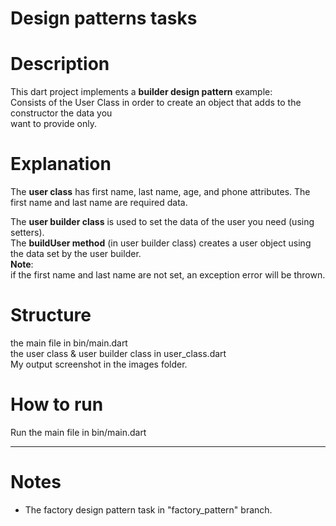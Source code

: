 # Design patterns tasks

# Description

This dart project implements a **builder design pattern** example:                                                  
Consists of the User Class in order to create an object that adds to the constructor the data you           
want to provide only.

# Explanation

The **user class** has first name, last name, age, and phone attributes.
The first name and last name are required data.                           

The **user builder class** is used to set the data of the user you need (using setters).                                       
The **buildUser method** (in user builder class) creates a user object using the data set by the user builder.                                             
**Note**:                                                 
if the first name and last name are not set, an exception error will be thrown.                        

# Structure
the main file in bin/main.dart                      
the user class & user builder class in user_class.dart                  
My output screenshot in the images folder.                                         


# How to run    

Run the main file in bin/main.dart

--------------------------------------------
# Notes
- The factory design pattern task in "factory_pattern" branch.

